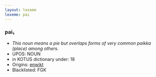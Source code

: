 ```yaml
---
layout: lexeme
lexeme: pai
---
```


###  pai₁

* _This noun means a pie but overlaps forms of very common *paikka* (place) among others._
* UPOS:  NOUN
* in KOTUS dictionary under:  18
* Origins: [enwikt](https://en.wiktionary.org/wiki/pai) 
* Blacklisted:  FGK

